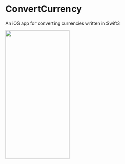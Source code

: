 # ConvertCurrency
An iOS app for converting currencies written in Swift3

<img src="https://raw.githubusercontent.com/gkye/ConvertCurrency/master/Assets/MockUp.jpg" data-canonical-src="https://raw.githubusercontent.com/gkye/ConvertCurrency/master/Assets/MockUp.jpg" width="200" height="400" />
